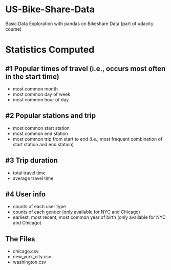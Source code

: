 # US-Bike-Share-Data
Basic Data Exploration with pandas on Bikeshare Data (part of udacity course)
# Statistics Computed

## #1 Popular times of travel (i.e., occurs most often in the start time)

* most common month
* most common day of week
* most common hour of day
## #2 Popular stations and trip

* most common start station
* most common end station
* most common trip from start to end (i.e., most frequent combination of start station and end station)
## #3 Trip duration

* total travel time
* average travel time
## #4 User info

* counts of each user type
* counts of each gender (only available for NYC and Chicago)
* earliest, most recent, most common year of birth (only available for NYC and Chicago)

## The Files
* chicago.csv
* new_york_city.csv
* washington.csv


